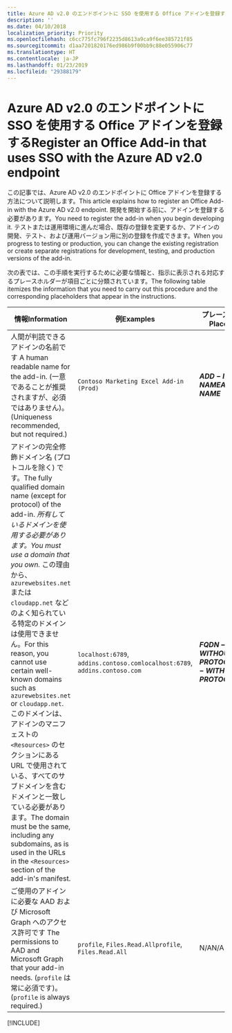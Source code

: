 ```yaml
---
title: Azure AD v2.0 のエンドポイントに SSO を使用する Office アドインを登録する
description: ''
ms.date: 04/10/2018
localization_priority: Priority
ms.openlocfilehash: c6cc775fc796f2235d8613a9ca9f6ee385721f85
ms.sourcegitcommit: d1aa7201820176ed986b9f00bb9c88e055906c77
ms.translationtype: HT
ms.contentlocale: ja-JP
ms.lasthandoff: 01/23/2019
ms.locfileid: "29388179"
---
```

# <a name="register-an-office-add-in-that-uses-sso-with-the-azure-ad-v20-endpoint"></a><span data-ttu-id="245bf-102">Azure AD v2.0 のエンドポイントに SSO を使用する Office アドインを登録する</span><span class="sxs-lookup"><span data-stu-id="245bf-102">Register an Office Add-in that uses SSO with the Azure AD v2.0 endpoint</span></span>

<span data-ttu-id="245bf-103">この記事では、Azure AD v2.0 のエンドポイントに Office アドインを登録する方法について説明します。</span><span class="sxs-lookup"><span data-stu-id="245bf-103">This article explains how to register an Office Add-in with the Azure AD v2.0 endpoint.</span></span> <span data-ttu-id="245bf-104">開発を開始する前に、アドインを登録する必要があります。</span><span class="sxs-lookup"><span data-stu-id="245bf-104">You need to register the add-in when you begin developing it.</span></span> <span data-ttu-id="245bf-105">テストまたは運用環境に進んだ場合、既存の登録を変更するか、アドインの開発、テスト、および運用バージョン用に別の登録を作成できます。</span><span class="sxs-lookup"><span data-stu-id="245bf-105">When you progress to testing or production, you can change the existing registration or create separate registrations for development, testing, and production versions of the add-in.</span></span>

<span data-ttu-id="245bf-106">次の表では、この手順を実行するために必要な情報と、指示に表示される対応するプレースホルダーが項目ごとに分類されています。</span><span class="sxs-lookup"><span data-stu-id="245bf-106">The following table itemizes the information that you need to carry out this procedure and the corresponding placeholders that appear in the instructions.</span></span> 

|<span data-ttu-id="245bf-107">情報</span><span class="sxs-lookup"><span data-stu-id="245bf-107">Information</span></span>  |<span data-ttu-id="245bf-108">例</span><span class="sxs-lookup"><span data-stu-id="245bf-108">Examples</span></span>  |<span data-ttu-id="245bf-109">プレースホルダー</span><span class="sxs-lookup"><span data-stu-id="245bf-109">Placeholder</span></span>  |
|---------|---------|---------|
|<span data-ttu-id="245bf-110">人間が判読できるアドインの名前です </span><span class="sxs-lookup"><span data-stu-id="245bf-110">A human readable name for the add-in.</span></span> <span data-ttu-id="245bf-111">(一意であることが推奨されますが、必須ではありません)。</span><span class="sxs-lookup"><span data-stu-id="245bf-111">(Uniqueness recommended, but not required.)</span></span>    |`Contoso Marketing Excel Add-in (Prod)`        |<span data-ttu-id="245bf-112">**$ADD-IN-NAME$**</span><span class="sxs-lookup"><span data-stu-id="245bf-112">**$ADD-IN-NAME$**</span></span>         |
|<span data-ttu-id="245bf-113">アドインの完全修飾ドメイン名 (プロトコルを除く) です。</span><span class="sxs-lookup"><span data-stu-id="245bf-113">The fully qualified domain name (except for protocol) of the add-in.</span></span> <span data-ttu-id="245bf-114">*所有しているドメインを使用する必要があります。*</span><span class="sxs-lookup"><span data-stu-id="245bf-114">*You must use a domain that you own.*</span></span> <span data-ttu-id="245bf-115">この理由から、`azurewebsites.net` または `cloudapp.net` などのよく知られている特定のドメインは使用できません。</span><span class="sxs-lookup"><span data-stu-id="245bf-115">For this reason, you cannot use certain well-known domains such as `azurewebsites.net` or `cloudapp.net`.</span></span> <span data-ttu-id="245bf-116">このドメインは、アドインのマニフェストの `<Resources>` のセクションにある URL で使用されている、すべてのサブドメインを含むドメインと一致している必要があります。</span><span class="sxs-lookup"><span data-stu-id="245bf-116">The domain must be the same, including any subdomains, as is used in the URLs in the `<Resources>` section of the add-in's manifest.</span></span>  |<span data-ttu-id="245bf-117">`localhost:6789`, `addins.contoso.com`</span><span class="sxs-lookup"><span data-stu-id="245bf-117">`localhost:6789`, `addins.contoso.com`</span></span>         |<span data-ttu-id="245bf-118">**$FQDN-WITHOUT-PROTOCOL$**</span><span class="sxs-lookup"><span data-stu-id="245bf-118">**$FQDN-WITHOUT-PROTOCOL$**</span></span>         |
|<span data-ttu-id="245bf-119">ご使用のアドインに必要な AAD および Microsoft Graph へのアクセス許可です </span><span class="sxs-lookup"><span data-stu-id="245bf-119">The permissions to AAD and Microsoft Graph that your add-in needs.</span></span> <span data-ttu-id="245bf-120">(`profile` は常に必須です)。</span><span class="sxs-lookup"><span data-stu-id="245bf-120">(`profile` is always required.)</span></span>    |<span data-ttu-id="245bf-121">`profile`, `Files.Read.All`</span><span class="sxs-lookup"><span data-stu-id="245bf-121">`profile`, `Files.Read.All`</span></span>         |<span data-ttu-id="245bf-122">N/A</span><span class="sxs-lookup"><span data-stu-id="245bf-122">N/A</span></span>         |

[!INCLUDE[](../includes/register-sso-add-in-aad-v2-include.md)]
